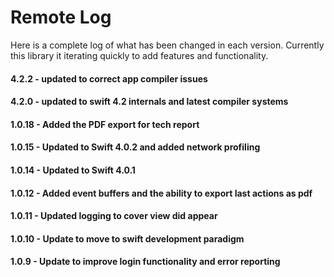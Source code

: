 # Remote Log
Here is a complete log of what has been changed in each version. Currently this library it iterating quickly to add features and functionality.

#### 4.2.2 - updated to correct app compiler issues
#### 4.2.0 - updated to swift 4.2 internals and latest compiler systems
#### 1.0.18 - Added the PDF export for tech report
#### 1.0.15 - Updated to Swift 4.0.2 and added network profiling
#### 1.0.14 - Updated to Swift 4.0.1
#### 1.0.12 - Added event buffers and the ability to export last actions as pdf
#### 1.0.11 - Updated logging to cover view did appear
#### 1.0.10 - Update to move to swift development paradigm
#### 1.0.9 - Update to improve login functionality and error reporting


